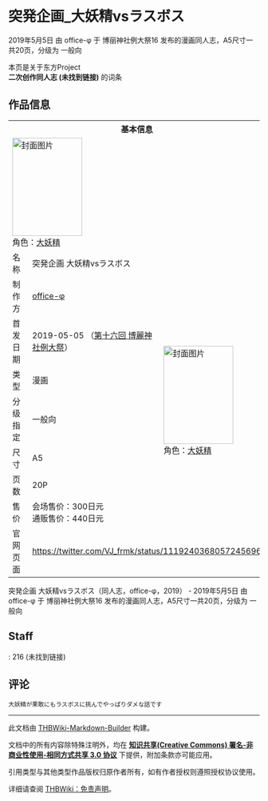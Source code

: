 # 突発企画_大妖精vsラスボス

<!-- source html: G:\repos\THBWiki-Markdown-Builder\THBWikiMarkdown\Temp\main\1\1a\ns0%3A%E7%AA%81%E7%99%BA%E4%BC%81%E7%94%BB_%E5%A4%A7%E5%A6%96%E7%B2%BEvs%E3%83%A9%E3%82%B9%E3%83%9C%E3%82%B9.html -->

2019年5月5日 由 office-φ 于 博丽神社例大祭16 发布的漫画同人志，A5尺寸一共20页，分级为 一般向

本页是关于东方Project  
 **二次创作同人志 (未找到链接)** 的词条
## 作品信息

<table><tbody><tr><th colspan="3">基本信息</th></tr><tr><td class="cover-artwork-mobile" colspan="2"><a href="./文件-突発企画_大妖精vsラスボス封面.jpg.md" class="image" title="封面图片"><img alt="封面图片" src="https://upload.thwiki.cc/thumb/1/16/%E7%AA%81%E7%99%BA%E4%BC%81%E7%94%BB_%E5%A4%A7%E5%A6%96%E7%B2%BEvs%E3%83%A9%E3%82%B9%E3%83%9C%E3%82%B9%E5%B0%81%E9%9D%A2.jpg/140px-%E7%AA%81%E7%99%BA%E4%BC%81%E7%94%BB_%E5%A4%A7%E5%A6%96%E7%B2%BEvs%E3%83%A9%E3%82%B9%E3%83%9C%E3%82%B9%E5%B0%81%E9%9D%A2.jpg" decoding="async" loading="lazy" width="140" height="196" srcset="https://upload.thwiki.cc/thumb/1/16/%E7%AA%81%E7%99%BA%E4%BC%81%E7%94%BB_%E5%A4%A7%E5%A6%96%E7%B2%BEvs%E3%83%A9%E3%82%B9%E3%83%9C%E3%82%B9%E5%B0%81%E9%9D%A2.jpg/209px-%E7%AA%81%E7%99%BA%E4%BC%81%E7%94%BB_%E5%A4%A7%E5%A6%96%E7%B2%BEvs%E3%83%A9%E3%82%B9%E3%83%9C%E3%82%B9%E5%B0%81%E9%9D%A2.jpg 1.5x, https://upload.thwiki.cc/thumb/1/16/%E7%AA%81%E7%99%BA%E4%BC%81%E7%94%BB_%E5%A4%A7%E5%A6%96%E7%B2%BEvs%E3%83%A9%E3%82%B9%E3%83%9C%E3%82%B9%E5%B0%81%E9%9D%A2.jpg/279px-%E7%AA%81%E7%99%BA%E4%BC%81%E7%94%BB_%E5%A4%A7%E5%A6%96%E7%B2%BEvs%E3%83%A9%E3%82%B9%E3%83%9C%E3%82%B9%E5%B0%81%E9%9D%A2.jpg 2x" data-file-width="700" data-file-height="982"></a><div class="cover-char">角色：<a href="./大妖精.md" title="大妖精">大妖精</a></div></td>
</tr><tr><td class="label">名称</td><td colspan="2"> 突発企画 大妖精vsラスボス </td></tr><tr><td class="label">制作方</td><td><a href="./office-φ.md" title="office-φ">office-φ</a></td><td class="cover-artwork" rowspan="7" style="min-width:196px;"><a href="./文件-突発企画_大妖精vsラスボス封面.jpg.md" class="image" title="封面图片"><img alt="封面图片" src="https://upload.thwiki.cc/thumb/1/16/%E7%AA%81%E7%99%BA%E4%BC%81%E7%94%BB_%E5%A4%A7%E5%A6%96%E7%B2%BEvs%E3%83%A9%E3%82%B9%E3%83%9C%E3%82%B9%E5%B0%81%E9%9D%A2.jpg/140px-%E7%AA%81%E7%99%BA%E4%BC%81%E7%94%BB_%E5%A4%A7%E5%A6%96%E7%B2%BEvs%E3%83%A9%E3%82%B9%E3%83%9C%E3%82%B9%E5%B0%81%E9%9D%A2.jpg" decoding="async" loading="lazy" width="140" height="196" srcset="https://upload.thwiki.cc/thumb/1/16/%E7%AA%81%E7%99%BA%E4%BC%81%E7%94%BB_%E5%A4%A7%E5%A6%96%E7%B2%BEvs%E3%83%A9%E3%82%B9%E3%83%9C%E3%82%B9%E5%B0%81%E9%9D%A2.jpg/209px-%E7%AA%81%E7%99%BA%E4%BC%81%E7%94%BB_%E5%A4%A7%E5%A6%96%E7%B2%BEvs%E3%83%A9%E3%82%B9%E3%83%9C%E3%82%B9%E5%B0%81%E9%9D%A2.jpg 1.5x, https://upload.thwiki.cc/thumb/1/16/%E7%AA%81%E7%99%BA%E4%BC%81%E7%94%BB_%E5%A4%A7%E5%A6%96%E7%B2%BEvs%E3%83%A9%E3%82%B9%E3%83%9C%E3%82%B9%E5%B0%81%E9%9D%A2.jpg/279px-%E7%AA%81%E7%99%BA%E4%BC%81%E7%94%BB_%E5%A4%A7%E5%A6%96%E7%B2%BEvs%E3%83%A9%E3%82%B9%E3%83%9C%E3%82%B9%E5%B0%81%E9%9D%A2.jpg 2x" data-file-width="700" data-file-height="982"></a><div class="cover-char">角色：<a href="./大妖精.md" title="大妖精">大妖精</a></div></td>
</tr><tr><td class="label">首发日期</td><td>2019-05-05&#160;（<a href="/展会作品列表?e=%E5%8D%9A%E4%B8%BD%E7%A5%9E%E7%A4%BE%E4%BE%8B%E5%A4%A7%E7%A5%AD%2316">第十六回 博麗神社例大祭</a>）</td></tr><tr><td class="label">类型</td><td>漫画</td></tr><tr><td class="label">分级指定</td><td>一般向</td></tr><tr><td class="label">尺寸</td><td>A5</td></tr><tr><td class="label">页数</td><td>20P</td></tr><tr><td class="label">售价</td><td>会场售价：300日元<br>通贩售价：440日元</td></tr>
<tr><td class="label">官网页面</td><td colspan="2"><a rel="nofollow" class="external free" href="https://twitter.com/VJ_frmk/status/1119240368057245696">https://twitter.com/VJ_frmk/status/1119240368057245696</a></td></tr></tbody></table>

突発企画 大妖精vsラスボス（同人志，office-φ，2019） - 2019年5月5日 由 office-φ 于 博丽神社例大祭16 发布的漫画同人志，A5尺寸一共20页，分级为 一般向
## Staff
: 216 (未找到链接)

## 评论
```
大妖精が果敢にもラスボスに挑んでやっぱりダメな話です 
```

  
  

  





---

此文档由 [THBWiki-Markdown-Builder](https://github.com/Delsin-Yu/THBWiki-Markdown-Builder) 构建。

文档中的所有内容除特殊注明外，均在 [**知识共享(Creative Commons) 署名-非商业性使用-相同方式共享 3.0 协议**](https://creativecommons.org/licenses/by-sa/3.0/deed.zh-hans) 下提供，附加条款亦可能应用。

引用类型与其他类型作品版权归原作者所有，如有作者授权则遵照授权协议使用。

详细请查阅 [THBWiki：免责声明](https://thbwiki.cc/THBWiki:%E5%85%8D%E8%B4%A3%E5%A3%B0%E6%98%8E)。

